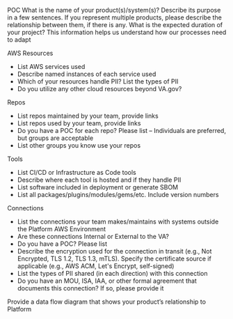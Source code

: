 POC
What is the name of your product(s)/system(s)?
Describe its purpose in a few sentences.
If you represent multiple products, please describe the relationship between them, if there is any.
What is the expected duration of your project? This information helps us understand how our processes need to adapt

AWS Resources

  *   List AWS services used
  *   Describe named instances of each service used
  *   Which of your resources handle PII? List the types of PII
  *   Do you utilize any other cloud resources beyond VA.gov?

Repos

  *   List repos maintained by your team, provide links
  *   List repos used by your team, provide links
  *   Do you have a POC for each repo? Please list – Individuals are preferred, but groups are acceptable
  *   List other groups you know use your repos

Tools

  *   List CI/CD or Infrastructure as Code tools
  *   Describe where each tool is hosted and if they handle PII
  *   List software included in deployment or generate SBOM
  *   List all packages/plugins/modules/gems/etc. Include version numbers

Connections

  *   List the connections your team makes/maintains with systems outside the Platform AWS Environment
  *   Are these connections Internal or External to the VA?
  *   Do you have a POC? Please list
  *   Describe the encryption used for the connection in transit (e.g., Not Encrypted, TLS 1.2, TLS 1.3, mTLS). Specify the certificate source if applicable (e.g., AWS ACM, Let's Encrypt, self-signed)
  *   List the types of PII shared (in each direction) with this connection
  *   Do you have an MOU, ISA, IAA, or other formal agreement that documents this connection? If so, please provide it

Provide a data flow diagram that shows your product’s relationship to Platform
